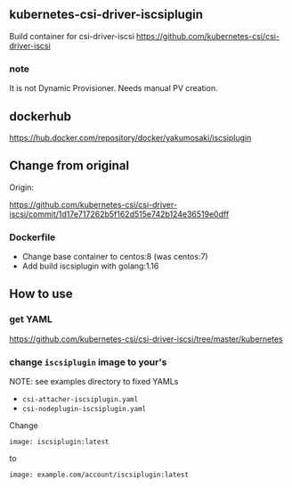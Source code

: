 ## kubernetes-csi-driver-iscsiplugin

Build container for csi-driver-iscsi https://github.com/kubernetes-csi/csi-driver-iscsi

### note

It is not Dynamic Provisioner.
Needs manual PV creation.

## dockerhub

https://hub.docker.com/repository/docker/yakumosaki/iscsiplugin

## Change from original

Origin:

https://github.com/kubernetes-csi/csi-driver-iscsi/commit/1d17e717262b5f162d515e742b124e36519e0dff

### Dockerfile

* Change base container to centos:8 (was centos:7)
* Add build iscsiplugin with golang:1.16

## How to use

### get YAML

https://github.com/kubernetes-csi/csi-driver-iscsi/tree/master/kubernetes

### change `iscsiplugin` image to your's

NOTE: see examples directory to fixed YAMLs

* `csi-attacher-iscsiplugin.yaml`
* `csi-nodeplugin-iscsiplugin.yaml`

Change 

```
image: iscsiplugin:latest
```
to
```
image: example.com/account/iscsiplugin:latest
```
